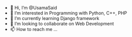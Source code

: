 - 👋 Hi, I’m @UsamaSaid
- 👀 I’m interested in Programming with Python, C++, PHP
- 🌱 I’m currently learning Django framework
- 💞️ I’m looking to collaborate on Web Development
- 📫 How to reach me ...

<!---
UsamaSaid/UsamaSaid is a ✨ special ✨ repository because its `README.md` (this file) appears on your GitHub profile.
You can click the Preview link to take a look at your changes.
--->
